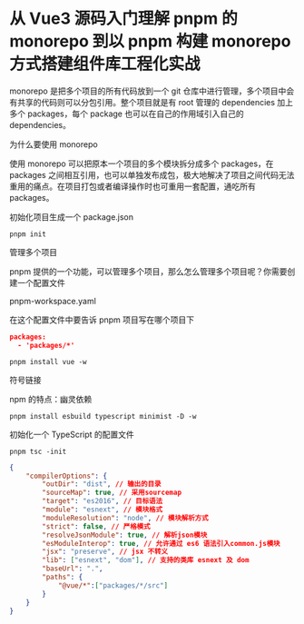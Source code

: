 # 从 Vue3 源码入门理解 pnpm 的 monorepo 到以 pnpm 构建 monorepo 方式搭建组件库工程化实战


monorepo 是把多个项目的所有代码放到一个 git 仓库中进行管理，多个项目中会有共享的代码则可以分包引用。整个项目就是有 root 管理的 dependencies 加上多个 packages，每个 package 也可以在自己的作用域引入自己的 dependencies。

为什么要使用 monorepo

使用 monorepo 可以把原本一个项目的多个模块拆分成多个 packages，在 packages 之间相互引用，也可以单独发布成包，极大地解决了项目之间代码无法重用的痛点。在项目打包或者编译操作时也可重用一套配置，通吃所有 packages。

初始化项目生成一个 package.json

```
pnpm init
```

管理多个项目

pnpm 提供的一个功能，可以管理多个项目，那么怎么管理多个项目呢？你需要创建一个配置文件

pnpm-workspace.yaml

在这个配置文件中要告诉 pnpm 项目写在哪个项目下

```json
packages:
  - 'packages/*'
```


```
pnpm install vue -w
```



符号链接



npm 的特点：幽灵依赖



```
pnpm install esbuild typescript minimist -D -w
```



初始化一个 TypeScript 的配置文件

```
pnpm tsc -init
```


```json
{
    "compilerOptions": {
        "outDir": "dist", // 输出的目录
        "sourceMap": true, // 采用sourcemap
        "target": "es2016", // 目标语法
        "module": "esnext", // 模块格式
        "moduleResolution": "node", // 模块解析方式
        "strict": false, // 严格模式
        "resolveJsonModule": true, // 解析json模块
        "esModuleInterop": true, // 允许通过 es6 语法引入common.js模块
        "jsx": "preserve", // jsx 不转义
        "lib": ["esnext", "dom"], // 支持的类库 esnext 及 dom
        "baseUrl": ".",
        "paths": {
            "@vue/*":["packages/*/src"]
        }
    }
}
```




